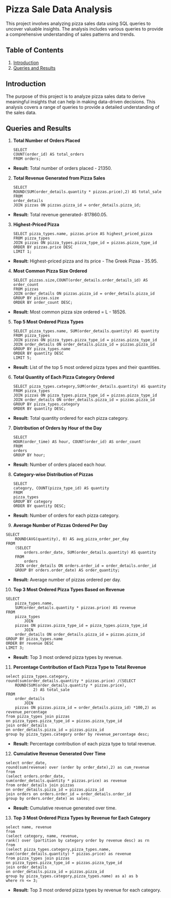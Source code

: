 # Pizza Sale Data Analysis

This project involves analyzing pizza sales data using SQL queries to uncover valuable insights. The analysis includes various queries to provide a comprehensive understanding of sales patterns and trends.

## Table of Contents
1. [Introduction](#introduction)
2. [Queries and Results](#queries-and-results)


## Introduction
The purpose of this project is to analyze pizza sales data to derive meaningful insights that can help in making data-driven decisions. This analysis covers a range of queries to provide a detailed understanding of the sales data.

## Queries and Results

1. **Total Number of Orders Placed**
    ```
    SELECT 
    COUNT(order_id) AS total_orders
    FROM orders;
    ```

- **Result:** Total number of orders placed - 21350.

2. **Total Revenue Generated from Pizza Sales**
    ```
    SELECT 
    ROUND(SUM(order_details.quantity * pizzas.price),2) AS total_sale
    FROM
    order_details
    JOIN pizzas ON pizzas.pizza_id = order_details.pizza_id;
    ```
    
- **Result:** Total revenue generated- 817860.05.

3. **Highest-Priced Pizza**
    ```
    SELECT pizza_types.name, pizzas.price AS highest_priced_pizza
    FROM pizza_types
    JOIN pizzas ON pizza_types.pizza_type_id = pizzas.pizza_type_id
    ORDER BY pizzas.price DESC
    LIMIT 1;
    ```
   
- **Result:** Highest-priced pizza and its price - The Greek Pizaa - 35.95.

4. **Most Common Pizza Size Ordered**
    ```
    SELECT pizzas.size,COUNT(order_details.order_details_id) AS order_count
    FROM pizzas
    JOIN order_details ON pizzas.pizza_id = order_details.pizza_id
    GROUP BY pizzas.size
    ORDER BY order_count DESC;
    ```

- **Result:** Most common pizza size ordered = L - 18526.

5. **Top 5 Most Ordered Pizza Types**
    ```
    SELECT pizza_types.name, SUM(order_details.quantity) AS quantity
    FROM pizza_types
    JOIN pizzas ON pizza_types.pizza_type_id = pizzas.pizza_type_id
    JOIN order_details ON order_details.pizza_id = pizzas.pizza_id
    GROUP BY pizza_types.name
    ORDER BY quantity DESC
    LIMIT 5;
    ```

- **Result:** List of the top 5 most ordered pizza types and their quantities.

6. **Total Quantity of Each Pizza Category Ordered**
    ```
    SELECT pizza_types.category,SUM(order_details.quantity) AS quantity
    FROM pizza_types
    JOIN pizzas ON pizza_types.pizza_type_id = pizzas.pizza_type_id
    JOIN order_details ON order_details.pizza_id = pizzas.pizza_id
    GROUP BY pizza_types.category
    ORDER BY quantity DESC;
    ```

- **Result:** Total quantity ordered for each pizza category.

7. **Distribution of Orders by Hour of the Day**
    ```
    SELECT 
    HOUR(order_time) AS hour, COUNT(order_id) AS order_count
    FROM
    orders
    GROUP BY hour;
    ```
    
- **Result:** Number of orders placed each hour.

8. **Category-wise Distribution of Pizzas**
    ```
   SELECT 
    category, COUNT(pizza_type_id) AS quantity
   FROM
    pizza_types
   GROUP BY category
   ORDER BY quantity DESC; 
    ```
    
 - **Result:** Number of orders for each pizza category.

9. **Average Number of Pizzas Ordered Per Day**

```
SELECT 
    ROUND(AVG(quantity), 0) AS avg_pizza_order_per_day
FROM
    (SELECT 
        orders.order_date, SUM(order_details.quantity) AS quantity
    FROM
        orders
    JOIN order_details ON orders.order_id = order_details.order_id
    GROUP BY orders.order_date) AS order_quantity;
```

- **Result:** Average number of pizzas ordered per day.


10. **Top 3 Most Ordered Pizza Types Based on Revenue**

```
SELECT 
    pizza_types.name,
    SUM(order_details.quantity * pizzas.price) AS revenue
FROM
    pizza_types
        JOIN
    pizzas ON pizzas.pizza_type_id = pizza_types.pizza_type_id
        JOIN
    order_details ON order_details.pizza_id = pizzas.pizza_id
GROUP BY pizza_types.name
ORDER BY revenue DESC
LIMIT 3;
```
   
- **Result:** Top 3 most ordered pizza types by revenue.

11. **Percentage Contribution of Each Pizza Type to Total Revenue**

```
select pizza_types.category,
round(sum(order_details.quantity * pizzas.price) /(SELECT 
    ROUND(SUM(order_details.quantity * pizzas.price),
            2) AS total_sale
FROM
    order_details
        JOIN
    pizzas ON pizzas.pizza_id = order_details.pizza_id) *100,2) as revenue_percentage
from pizza_types join pizzas
on pizza_types.pizza_type_id = pizzas.pizza_type_id
join order_details
on order_details.pizza_id = pizzas.pizza_id
group by pizza_types.category order by revenue_percentage desc;
```
    
- **Result:** Percentage contribution of each pizza type to total revenue.

12. **Cumulative Revenue Generated Over Time**

```
select order_date,
round(sum(revenue) over (order by order_date),2) as cum_revenue
from 
(select orders.order_date, 
sum(order_details.quantity * pizzas.price) as revenue
from order_details join pizzas 
on order_details.pizza_id = pizzas.pizza_id
join orders on orders.order_id = order_details.order_id
group by orders.order_date) as sales;
```
    
- **Result:** Cumulative revenue generated over time.

13. **Top 3 Most Ordered Pizza Types by Revenue for Each Category**

```
select name, revenue
from
(select category, name, revenue,
rank() over (partition by category order by revenue desc) as rn
from
(select pizza_types.category,pizza_types.name,
sum((order_details.quantity) * pizzas.price) as revenue
from pizza_types join pizzas
on pizza_types.pizza_type_id = pizzas.pizza_type_id
join order_details
on order_details.pizza_id = pizzas.pizza_id
group by pizza_types.category,pizza_types.name) as a) as b
where rn <= 3;  
```

- **Result:** Top 3 most ordered pizza types by revenue for each category.


